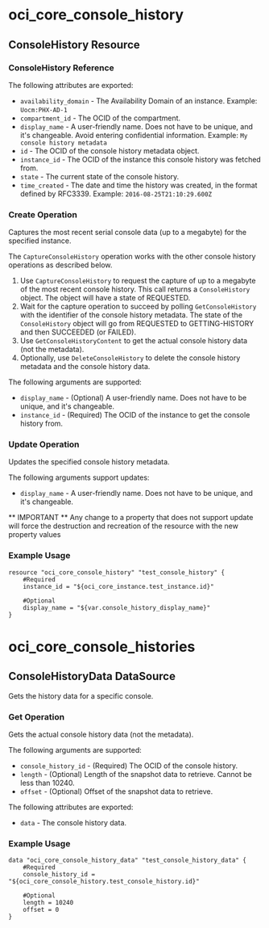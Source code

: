 # oci_core_console_history

## ConsoleHistory Resource

### ConsoleHistory Reference

The following attributes are exported:

* `availability_domain` - The Availability Domain of an instance.  Example: `Uocm:PHX-AD-1` 
* `compartment_id` - The OCID of the compartment.
* `display_name` - A user-friendly name. Does not have to be unique, and it's changeable. Avoid entering confidential information.  Example: `My console history metadata` 
* `id` - The OCID of the console history metadata object.
* `instance_id` - The OCID of the instance this console history was fetched from.
* `state` - The current state of the console history.
* `time_created` - The date and time the history was created, in the format defined by RFC3339. Example: `2016-08-25T21:10:29.600Z` 



### Create Operation
Captures the most recent serial console data (up to a megabyte) for the
specified instance.

The `CaptureConsoleHistory` operation works with the other console history operations
as described below.

1. Use `CaptureConsoleHistory` to request the capture of up to a megabyte of the
most recent console history. This call returns a `ConsoleHistory`
object. The object will have a state of REQUESTED.
2. Wait for the capture operation to succeed by polling `GetConsoleHistory` with
the identifier of the console history metadata. The state of the
`ConsoleHistory` object will go from REQUESTED to GETTING-HISTORY and
then SUCCEEDED (or FAILED).
3. Use `GetConsoleHistoryContent` to get the actual console history data (not the
metadata).
4. Optionally, use `DeleteConsoleHistory` to delete the console history metadata
and the console history data.


The following arguments are supported:

* `display_name` - (Optional) A user-friendly name. Does not have to be unique, and it's changeable. 
* `instance_id` - (Required) The OCID of the instance to get the console history from.


### Update Operation
Updates the specified console history metadata.

The following arguments support updates:
* `display_name` - A user-friendly name. Does not have to be unique, and it's changeable. 


** IMPORTANT **
Any change to a property that does not support update will force the destruction and recreation of the resource with the new property values

### Example Usage

```
resource "oci_core_console_history" "test_console_history" {
	#Required
	instance_id = "${oci_core_instance.test_instance.id}"

	#Optional
	display_name = "${var.console_history_display_name}"
}
```

# oci_core_console_histories

## ConsoleHistoryData DataSource

Gets the history data for a specific console.

### Get Operation
Gets the actual console history data (not the metadata).

The following arguments are supported:

* `console_history_id` - (Required) The OCID of the console history.
* `length` - (Optional) Length of the snapshot data to retrieve. Cannot be less than 10240.
* `offset` - (Optional) Offset of the snapshot data to retrieve.

The following attributes are exported:

* `data` - The console history data.

### Example Usage

```
data "oci_core_console_history_data" "test_console_history_data" {
	#Required
	console_history_id = "${oci_core_console_history.test_console_history.id}"

	#Optional
	length = 10240
	offset = 0
}
```